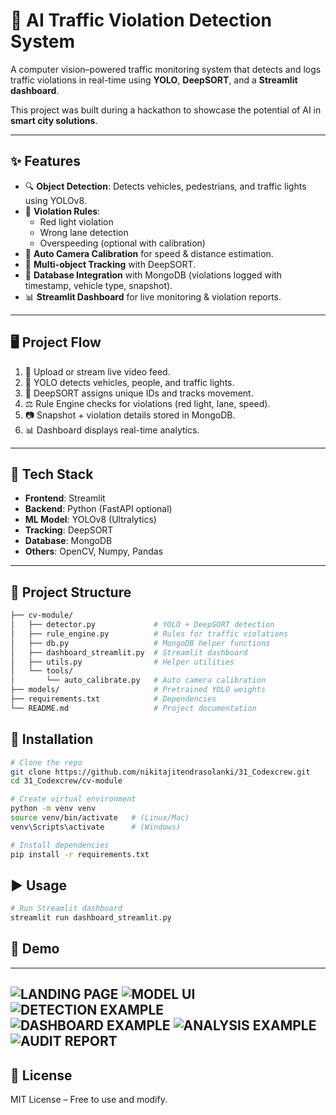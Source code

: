 
# 🚦 AI Traffic Violation Detection System

A computer vision–powered traffic monitoring system that detects and logs traffic violations in real-time using **YOLO**, **DeepSORT**, and a **Streamlit dashboard**.  

This project was built during a hackathon to showcase the potential of AI in **smart city solutions**.

---

## ✨ Features
- 🔍 **Object Detection**: Detects vehicles, pedestrians, and traffic lights using YOLOv8.  
- 🛑 **Violation Rules**:  
  - Red light violation  
  - Wrong lane detection  
  - Overspeeding (optional with calibration)  
- 📍 **Auto Camera Calibration** for speed & distance estimation.  
- 🎥 **Multi-object Tracking** with DeepSORT.  
- 💾 **Database Integration** with MongoDB (violations logged with timestamp, vehicle type, snapshot).  
- 📊 **Streamlit Dashboard** for live monitoring & violation reports.  

---

## 🖥️ Project Flow
1. 🎦 Upload or stream live video feed.  
2. 🧠 YOLO detects vehicles, people, and traffic lights.  
3. 📌 DeepSORT assigns unique IDs and tracks movement.  
4. ⚖️ Rule Engine checks for violations (red light, lane, speed).  
5. 📷 Snapshot + violation details stored in MongoDB.  
6. 📊 Dashboard displays real-time analytics.  

---

## 🚀 Tech Stack
- **Frontend**: Streamlit  
- **Backend**: Python (FastAPI optional)  
- **ML Model**: YOLOv8 (Ultralytics)  
- **Tracking**: DeepSORT  
- **Database**: MongoDB  
- **Others**: OpenCV, Numpy, Pandas  

---

## 📂 Project Structure
```bash
├── cv-module/
│   ├── detector.py             # YOLO + DeepSORT detection
│   ├── rule_engine.py          # Rules for traffic violations
│   ├── db.py                   # MongoDB helper functions
│   ├── dashboard_streamlit.py  # Streamlit dashboard
│   ├── utils.py                # Helper utilities
│   └── tools/
│       └── auto_calibrate.py   # Auto camera calibration
├── models/                     # Pretrained YOLO weights
├── requirements.txt            # Dependencies
└── README.md                   # Project documentation
```   
## 🚀 Installation
```bash
# Clone the repo
git clone https://github.com/nikitajitendrasolanki/31_Codexcrew.git
cd 31_Codexcrew/cv-module

# Create virtual environment
python -m venv venv
source venv/bin/activate   # (Linux/Mac)
venv\Scripts\activate      # (Windows)

# Install dependencies
pip install -r requirements.txt
``` 
## ▶️ Usage
```bash
# Run Streamlit dashboard
streamlit run dashboard_streamlit.py
``` 
## 📸 Demo
---
![LANDING PAGE](images/UI.png)
![MODEL UI](images/MODEL.png)
![DETECTION EXAMPLE](images/DETECTION.png)
![DASHBOARD EXAMPLE](images/DASHBOARD.png)
![ANALYSIS EXAMPLE](images/ANALYSIS.png)
![AUDIT REPORT](images/AUDIT.png)
---

## 📜 License
MIT License – Free to use and modify.

